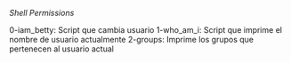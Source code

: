 *Shell Permissions*

0-iam_betty: Script que cambia usuario
1-who_am_i: Script que imprime el nombre de usuario actualmente
2-groups: Imprime los grupos que pertenecen al usuario actual
